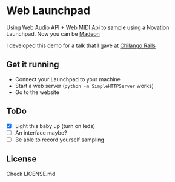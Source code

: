 # Web Launchpad

Using Web Audio API + Web MIDI Api to sample using a Novation Launchpad.
Now you can be [Madeon](https://www.youtube.com/watch?v=lTx3G6h2xyA)

I developed this demo for a talk that I gave at [Chilango Rails](http://chilangorails.com/)

## Get it running

* Connect your Launchpad to your machine
* Start a web server (`python -m SimpleHTTPServer` works)
* Go to the website

## ToDo

* [X] Light this baby up (turn on leds)
* [ ] An interface maybe?
* [ ] Be able to record yourself sampling

## License

Check LICENSE.md
